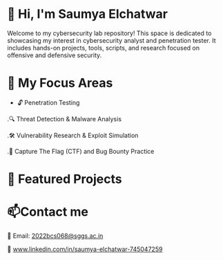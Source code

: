 # 👋 Hi, I'm Saumya Elchatwar
Welcome to my cybersecurity lab repository! This space is dedicated to showcasing my interest in  cybersecurity analyst and  penetration tester. It includes hands-on projects, tools, scripts, and research focused on offensive and defensive security.
# 🧰 My Focus Areas
-  🔓 Penetration Testing   

.🔍 Threat Detection & Malware Analysis

.🛠 Vulnerability Research & Exploit Simulation

.🎯 Capture The Flag (CTF) and Bug Bounty Practice

# 🚀 Featured Projects

# 📫Contact me

 📧 Email: 2022bcs068@sggs.ac.in
 
 🔗 www.linkedin.com/in/saumya-elchatwar-745047259
